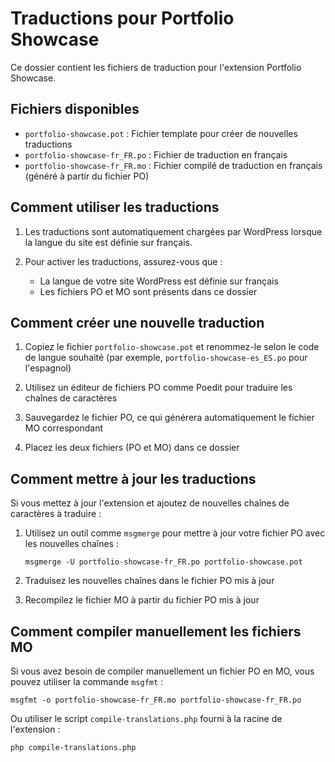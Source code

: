 # Traductions pour Portfolio Showcase

Ce dossier contient les fichiers de traduction pour l'extension Portfolio Showcase.

## Fichiers disponibles

- `portfolio-showcase.pot` : Fichier template pour créer de nouvelles traductions
- `portfolio-showcase-fr_FR.po` : Fichier de traduction en français
- `portfolio-showcase-fr_FR.mo` : Fichier compilé de traduction en français (généré à partir du fichier PO)

## Comment utiliser les traductions

1. Les traductions sont automatiquement chargées par WordPress lorsque la langue du site est définie sur français.

2. Pour activer les traductions, assurez-vous que :
   - La langue de votre site WordPress est définie sur français
   - Les fichiers PO et MO sont présents dans ce dossier

## Comment créer une nouvelle traduction

1. Copiez le fichier `portfolio-showcase.pot` et renommez-le selon le code de langue souhaité (par exemple, `portfolio-showcase-es_ES.po` pour l'espagnol)

2. Utilisez un éditeur de fichiers PO comme Poedit pour traduire les chaînes de caractères

3. Sauvegardez le fichier PO, ce qui générera automatiquement le fichier MO correspondant

4. Placez les deux fichiers (PO et MO) dans ce dossier

## Comment mettre à jour les traductions

Si vous mettez à jour l'extension et ajoutez de nouvelles chaînes de caractères à traduire :

1. Utilisez un outil comme `msgmerge` pour mettre à jour votre fichier PO avec les nouvelles chaînes :
   ```
   msgmerge -U portfolio-showcase-fr_FR.po portfolio-showcase.pot
   ```

2. Traduisez les nouvelles chaînes dans le fichier PO mis à jour

3. Recompilez le fichier MO à partir du fichier PO mis à jour

## Comment compiler manuellement les fichiers MO

Si vous avez besoin de compiler manuellement un fichier PO en MO, vous pouvez utiliser la commande `msgfmt` :

```
msgfmt -o portfolio-showcase-fr_FR.mo portfolio-showcase-fr_FR.po
```

Ou utiliser le script `compile-translations.php` fourni à la racine de l'extension :

```
php compile-translations.php
``` 